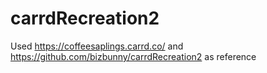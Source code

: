 # carrdRecreation2
Used https://coffeesaplings.carrd.co/ and https://github.com/bizbunny/carrdRecreation2 as reference
